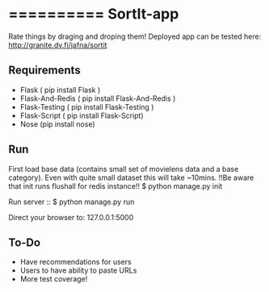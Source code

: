==========
SortIt-app
==========

Rate things by draging and droping them! Deployed app can be tested here: http://granite.dy.fi/jafna/sortit

Requirements
------------

* Flask ( pip install Flask )
* Flask-And-Redis ( pip install Flask-And-Redis )
* Flask-Testing ( pip install Flask-Testing )
* Flask-Script ( pip install Flask-Script)
* Nose (pip install nose)

Run
---

First load base data (contains small set of movielens data and a base category). Even with quite small dataset this will take ~10mins.
!!Be aware that init runs flushall for redis instance!!
$ python manage.py init

Run server
::
$ python manage.py run

Direct your browser to: 127.0.0.1:5000

To-Do
-----
* Have recommendations for users
* Users to have ability to paste URLs
* More test coverage!

